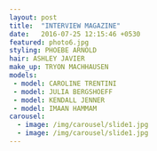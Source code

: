 ```yaml
---
layout: post
title:  "INTERVIEW MAGAZINE"
date:   2016-07-25 12:15:46 +0530
featured: photo6.jpg
styling: PHOEBE ARNOLD
hair: ASHLEY JAVIER
make_up: TRYON MACHHAUSEN
models:
 - model: CAROLINE TRENTINI
 - model: JULIA BERGSHOEFF
 - model: KENDALL JENNER
 - model: IMAAN HAMMAM 
carousel:
  - image: /img/carousel/slide1.jpg
  - image: /img/carousel/slide1.jpg
---
```

